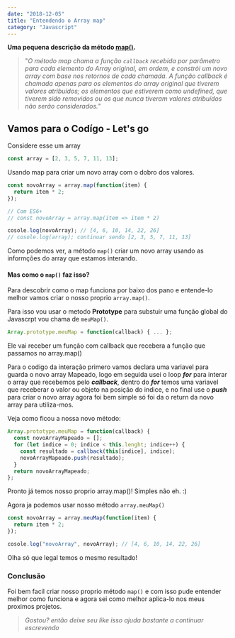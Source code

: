 ```yaml
---
date: "2018-12-05"
title: "Entendendo o Array map"
category: "Javascript"
---
```


**Uma pequena descrição da método [map()](https://developer.mozilla.org/pt-BR/docs/Web/JavaScript/Reference/Global_Objects/Array/map).**

> "_O método map chama a função `callback` recebida por parâmetro para cada elemento do Array original, em ordem, e constrói um novo array com base nos retornos de cada chamada. A função callback é chamada apenas para os elementos do array original que tiverem valores atribuídos; os elementos que estiverem como undefined, que tiverem sido removidos ou os que nunca tiveram valores atribuídos não serão considerados._"

## Vamos para o Codígo - Let's go

Considere esse um array

```js
const array = [2, 3, 5, 7, 11, 13];
```

Usando map para criar um novo array com o dobro dos valores.

```js
const novoArray = array.map(function(item) {
  return item * 2;
});

// Com ES6+
// const novoArray = array.map(item => item * 2)

cosole.log(novoArray); // [4, 6, 10, 14, 22, 26]
// cosole.log(array); continuar sendo [2, 3, 5, 7, 11, 13]
```

Como podemos ver, a método `map()` criar um novo array usando as informções do array que estamos interando.

#### Mas como o `map()` faz isso?

Para descobrir como o map funciona por baixo dos pano e entende-lo melhor vamos criar o nosso proprio `array.map()`.

Para isso vou usar o metodo **Prototype** para substuir uma função global do Javascrpt vou chama de `meuMap()`.

```js
Array.prototype.meuMap = function(callback) { ... };
```

Ele vai receber um função com callback que recebera a função que passamos no array.map()

Para o codigo da interação primero vamos declara uma variavel para guarda o novo array Mapeado, logo em seguida usei o loop **_for_** para interar o array que recebemos pelo **_callback_**, dentro do **_for_** temos uma variavel que receberar o valor ou objeto na posição do indice, e no final use o **_push_** para criar o novo array agora foi bem simple só foi da o return da novo array para utiliza-mos.

Veja como ficou a nossa novo método:

```js
Array.prototype.meuMap = function(callback) {
  const novoArrayMapeado = [];
  for (let indice = 0; indice < this.lenght; indice++) {
    const resultado = callback(this[indice], indice);
    novoArrayMapeado.push(resultado);
  }
  return novoArrayMapeado;
};
```

Pronto já temos nosso proprio array.map()! Simples não eh. :)

Agora ja podemos usar nosso método `array.meuMap()`

```js
const novoArray = array.meuMap(function(item) {
  return item * 2;
});

cosole.log("novoArray", novoArray); // [4, 6, 10, 14, 22, 26]
```

Olha só que legal temos o mesmo resultado!

### Conclusão

Foi bem facil criar nosso proprio método `map()` e com isso pude entender melhor como funciona e agora sei como melhor aplica-lo nos meus proximos projetos.

> _Gostou? então deixe seu like isso ajuda bastante a continuar escrevendo_
